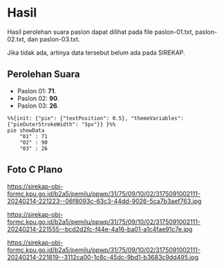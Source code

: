 # Hasil

Hasil perolehan suara paslon dapat dilihat pada file paslon-01.txt, paslon-02.txt, dan paslon-03.txt.

Jika tidak ada, artinya data tersebut belum ada pada SIREKAP.

## Perolehan Suara

 * Paslon 01: **71**.
 * Paslon 02: **90**.
 * Paslon 03: **26**.

```mermaid
%%{init: {"pie": {"textPosition": 0.5}, "themeVariables": {"pieOuterStrokeWidth": "5px"}} }%%
pie showData
    "01" : 71
    "02" : 90
    "03" : 26
```
## Foto C Plano

https://sirekap-obj-formc.kpu.go.id/b2a5/pemilu/ppwp/31/75/09/10/02/3175091002111-20240214-221223--06f8093c-63c3-44dd-9026-5ca7b3aef763.jpg

https://sirekap-obj-formc.kpu.go.id/b2a5/pemilu/ppwp/31/75/09/10/02/3175091002111-20240214-221555--bcd2d2fc-f44e-4a16-ba01-a1c4fae91c7e.jpg

https://sirekap-obj-formc.kpu.go.id/b2a5/pemilu/ppwp/31/75/09/10/02/3175091002111-20240214-221819--3112ca00-1c8c-45dc-9bd1-b3683c9dd495.jpg
